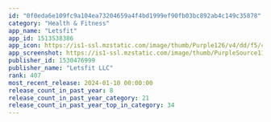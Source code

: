 ```yaml
---
id: "0f0eda6e109fc9a104ea73204659a4f4bd1999ef90fb03bc892ab4c149c35878"
category: "Health & Fitness"
app_name: "Letsfit"
app_id: 1513538386
app_icon: https://is1-ssl.mzstatic.com/image/thumb/Purple126/v4/dd/f5/4e/ddf54ed2-0206-c691-3ed3-7ee391082996/AppIcon-0-0-1x_U007emarketing-0-0-0-5-0-0-sRGB-0-0-0-GLES2_U002c0-512MB-85-220-0-0.png/1024x1024bb.png
app_screenshot: https://is1-ssl.mzstatic.com/image/thumb/PurpleSource116/v4/a5/3b/46/a53b4667-8340-ade5-a8a8-09666298667c/d84f9d95-cc5c-4d3a-8d2c-5d1875e51174__U9996_U9875_U0028ios_6.5_U0029.png/1242x2688bb.png
publisher_id: 1530476999
publisher_name: "Letsfit LLC"
rank: 407
most_recent_release: 2024-01-10 00:00:00
release_count_in_past_year: 8
release_count_in_past_year_category: 21
release_count_in_past_year_top_in_category: 34
---
```

